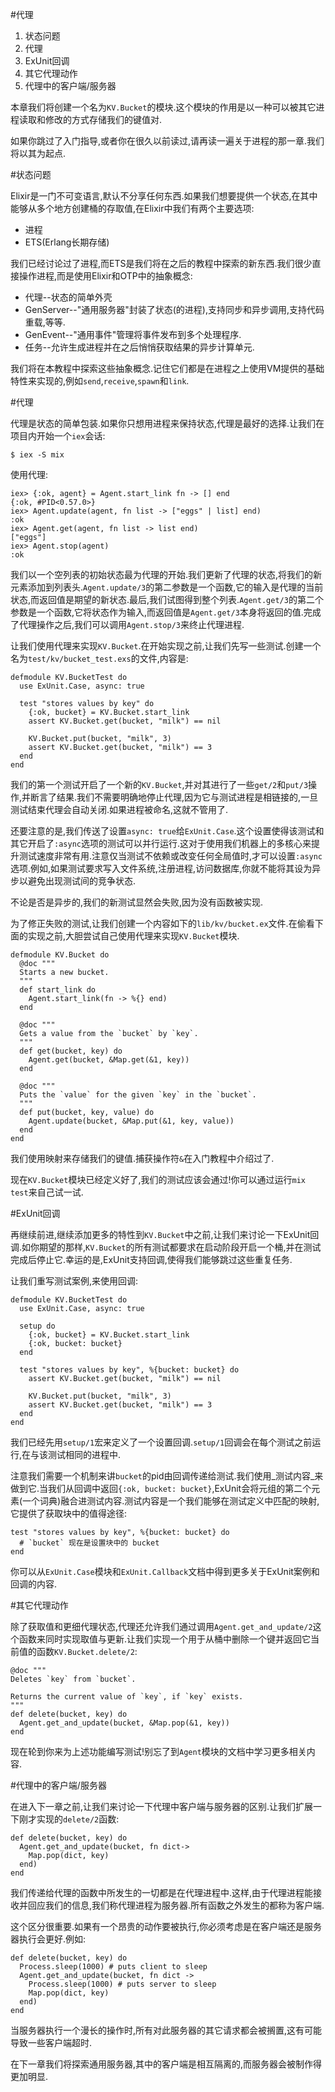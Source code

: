 #代理

  1. 状态问题
  2. 代理
  3. ExUnit回调
  4. 其它代理动作
  5. 代理中的客户端/服务器

本章我们将创建一个名为`KV.Bucket`的模块.这个模块的作用是以一种可以被其它进程读取和修改的方式存储我们的键值对.

如果你跳过了入门指导,或者你在很久以前读过,请再读一遍关于进程的那一章.我们将以其为起点.

#状态问题

Elixir是一门不可变语言,默认不分享任何东西.如果我们想要提供一个状态,在其中能够从多个地方创建桶的存取值,在Elixir中我们有两个主要选项:

  - 进程
  - ETS(Erlang长期存储)

我们已经讨论过了进程,而ETS是我们将在之后的教程中探索的新东西.我们很少直接操作进程,而是使用Elixir和OTP中的抽象概念:

  - 代理--状态的简单外壳
  - GenServer--"通用服务器"封装了状态(的进程),支持同步和异步调用,支持代码重载,等等.
  - GenEvent--"通用事件"管理将事件发布到多个处理程序.
  - 任务--允许生成进程并在之后悄悄获取结果的异步计算单元.

我们将在本教程中探索这些抽象概念.记住它们都是在进程之上使用VM提供的基础特性来实现的,例如`send`,`receive`,`spawn`和`link`.

#代理

代理是状态的简单包装.如果你只想用进程来保持状态,代理是最好的选择.让我们在项目内开始一个`iex`会话:

```
$ iex -S mix
```

使用代理:

```
iex> {:ok, agent} = Agent.start_link fn -> [] end
{:ok, #PID<0.57.0>}
iex> Agent.update(agent, fn list -> ["eggs" | list] end)
:ok
iex> Agent.get(agent, fn list -> list end)
["eggs"]
iex> Agent.stop(agent)
:ok
```

我们以一个空列表的初始状态最为代理的开始.我们更新了代理的状态,将我们的新元素添加到列表头.`Agent.update/3`的第二参数是一个函数,它的输入是代理的当前状态,而返回值是期望的新状态.最后,我们试图得到整个列表.`Agent.get/3`的第二个参数是一个函数,它将状态作为输入,而返回值是`Agent.get/3`本身将返回的值.完成了代理操作之后,我们可以调用`Agent.stop/3`来终止代理进程.

让我们使用代理来实现`KV.Bucket`.在开始实现之前,让我们先写一些测试.创建一个名为`test/kv/bucket_test.exs`的文件,内容是:

```
defmodule KV.BucketTest do
  use ExUnit.Case, async: true

  test "stores values by key" do
    {:ok, bucket} = KV.Bucket.start_link
    assert KV.Bucket.get(bucket, "milk") == nil

    KV.Bucket.put(bucket, "milk", 3)
    assert KV.Bucket.get(bucket, "milk") == 3
  end
end
```

我们的第一个测试开启了一个新的`KV.Bucket`,并对其进行了一些`get/2`和`put/3`操作,并断言了结果.我们不需要明确地停止代理,因为它与测试进程是相链接的,一旦测试结束代理会自动关闭.如果进程被命名,这就不管用了.

还要注意的是,我们传送了设置`async: true`给`ExUnit.Case`.这个设置使得该测试和其它开启了`:async`选项的测试可以并行运行.这对于使用我们机器上的多核心来提升测试速度非常有用.注意仅当测试不依赖或改变任何全局值时,才可以设置`:async`选项.例如,如果测试要求写入文件系统,注册进程,访问数据库,你就不能将其设为异步以避免出现测试间的竞争状态.

不论是否是异步的,我们的新测试显然会失败,因为没有函数被实现.

为了修正失败的测试,让我们创建一个内容如下的`lib/kv/bucket.ex`文件.在偷看下面的实现之前,大胆尝试自己使用代理来实现`KV.Bucket`模块.

```
defmodule KV.Bucket do
  @doc """
  Starts a new bucket.
  """
  def start_link do
    Agent.start_link(fn -> %{} end)
  end

  @doc """
  Gets a value from the `bucket` by `key`.
  """
  def get(bucket, key) do
    Agent.get(bucket, &Map.get(&1, key))
  end

  @doc """
  Puts the `value` for the given `key` in the `bucket`.
  """
  def put(bucket, key, value) do
    Agent.update(bucket, &Map.put(&1, key, value))
  end
end
```

我们使用映射来存储我们的键值.捕获操作符`&`在入门教程中介绍过了.

现在`KV.Bucket`模块已经定义好了,我们的测试应该会通过!你可以通过运行`mix test`来自己试一试.

#ExUnit回调

再继续前进,继续添加更多的特性到`KV.Bucket`中之前,让我们来讨论一下ExUnit回调.如你期望的那样,`KV.Bucket`的所有测试都要求在启动阶段开启一个桶,并在测试完成后停止它.幸运的是,ExUnit支持回调,使得我们能够跳过这些重复任务.

让我们重写测试案例,来使用回调:

```
defmodule KV.BucketTest do
  use ExUnit.Case, async: true

  setup do
    {:ok, bucket} = KV.Bucket.start_link
    {:ok, bucket: bucket}
  end

  test "stores values by key", %{bucket: bucket} do
    assert KV.Bucket.get(bucket, "milk") == nil

    KV.Bucket.put(bucket, "milk", 3)
    assert KV.Bucket.get(bucket, "milk") == 3
  end
end
```

我们已经先用`setup/1`宏来定义了一个设置回调.`setup/1`回调会在每个测试之前运行,在与该测试相同的进程中.

注意我们需要一个机制来讲`bucket`的pid由回调传递给测试.我们使用_测试内容_来做到它.当我们从回调中返回`{:ok, bucket: bucket}`,ExUnit会将元组的第二个元素(一个词典)融合进测试内容.测试内容是一个我们能够在测试定义中匹配的映射,它提供了获取块中的值得途径:

```
test "stores values by key", %{bucket: bucket} do
  # `bucket` 现在是设置块中的 bucket
end
```

你可以从`ExUnit.Case`模块和`ExUnit.Callback`文档中得到更多关于ExUnit案例和回调的内容.

#其它代理动作

除了获取值和更细代理状态,代理还允许我们通过调用`Agent.get_and_update/2`这个函数来同时实现取值与更新.让我们实现一个用于从桶中删除一个键并返回它当前值的函数`KV.Bucket.delete/2`:

```
@doc """
Deletes `key` from `bucket`.

Returns the current value of `key`, if `key` exists.
"""
def delete(bucket, key) do
  Agent.get_and_update(bucket, &Map.pop(&1, key))
end
```

现在轮到你来为上述功能编写测试!别忘了到`Agent`模块的文档中学习更多相关内容.

#代理中的客户端/服务器

在进入下一章之前,让我们来讨论一下代理中客户端与服务器的区别.让我们扩展一下刚才实现的`delete/2`函数:

```
def delete(bucket, key) do
  Agent.get_and_update(bucket, fn dict->
    Map.pop(dict, key)
  end)
end
```

我们传递给代理的函数中所发生的一切都是在代理进程中.这样,由于代理进程能接收并回应我们的信息,我们称代理进程为服务器.所有函数之外发生的都称为客户端.

这个区分很重要.如果有一个昂贵的动作要被执行,你必须考虑是在客户端还是服务器执行会更好.例如:

```
def delete(bucket, key) do
  Process.sleep(1000) # puts client to sleep
  Agent.get_and_update(bucket, fn dict ->
    Process.sleep(1000) # puts server to sleep
    Map.pop(dict, key)
  end)
end
```

当服务器执行一个漫长的操作时,所有对此服务器的其它请求都会被搁置,这有可能导致一些客户端超时.

在下一章我们将探索通用服务器,其中的客户端是相互隔离的,而服务器会被制作得更加明显.
